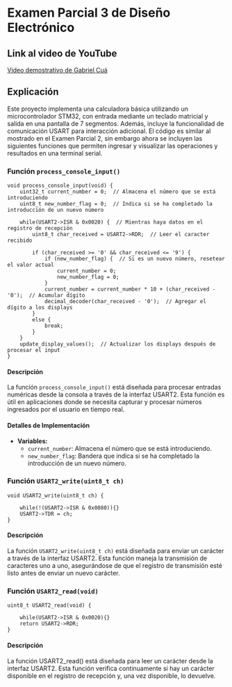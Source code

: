 # Examen Parcial 3 de Diseño Electrónico

## Link al video de YouTube

[Video demostrativo de Gabriel Cuá](URL)

## Explicación

Este proyecto implementa una calculadora básica utilizando un microcontrolador STM32, con entrada mediante un teclado matricial y salida en una pantalla de 7 segmentos. Además, incluye la funcionalidad de comunicación USART para interacción adicional. El código es similar al mostrado en el Examen Parcial 2, sin embargo ahora se incluyen las siguientes funciones que permiten ingresar y visualizar las operaciones y resultados en una terminal serial.

### Función `process_console_input()`

```
void process_console_input(void) {
    uint32_t current_number = 0;  // Almacena el número que se está introduciendo
    uint8_t new_number_flag = 0;  // Indica si se ha completado la introducción de un nuevo número

    while(USART2->ISR & 0x0020) {  // Mientras haya datos en el registro de recepción
        uint8_t char_received = USART2->RDR;  // Leer el caracter recibido

        if (char_received >= '0' && char_received <= '9') {
            if (new_number_flag) {  // Si es un nuevo número, resetear el valor actual
                current_number = 0;
                new_number_flag = 0;
            }
            current_number = current_number * 10 + (char_received - '0');  // Acumular dígito
            decimal_decoder(char_received - '0');  // Agregar el dígito a los displays
        }
        else {
            break;
        }
    }
    update_display_values();  // Actualizar los displays después de procesar el input
}
```

#### Descripción
La función `process_console_input()` está diseñada para procesar entradas numéricas desde la consola a través de la interfaz USART2. Esta función es útil en aplicaciones donde se necesita capturar y procesar números ingresados por el usuario en tiempo real.

#### Detalles de Implementación
- **Variables:**
  - `current_number`: Almacena el número que se está introduciendo.
  - `new_number_flag`: Bandera que indica si se ha completado la introducción de un nuevo número.

### Función `USART2_write(uint8_t ch)`
```
void USART2_write(uint8_t ch) {

	while(!(USART2->ISR & 0x0080)){}
	USART2->TDR = ch;
}
```
#### Descripción
La función `USART2_write(uint8_t ch)` está diseñada para enviar un carácter a través de la interfaz USART2. Esta función maneja la transmisión de caracteres uno a uno, asegurándose de que el registro de transmisión esté listo antes de enviar un nuevo carácter.

### Función `USART2_read(void)`
```
uint8_t USART2_read(void) {

	while(USART2->ISR & 0x0020){}
	return USART2->RDR;
}
```
#### Descripción
La función USART2_read() está diseñada para leer un carácter desde la interfaz USART2. Esta función verifica continuamente si hay un carácter disponible en el registro de recepción y, una vez disponible, lo devuelve.
